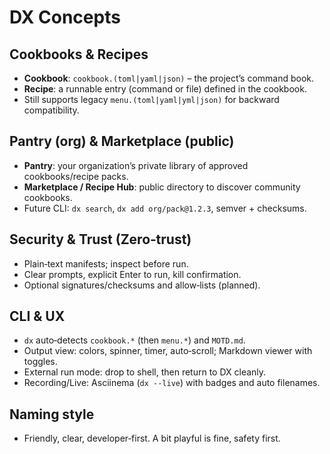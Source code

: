 # DX Concepts

## Cookbooks & Recipes
- **Cookbook**: `cookbook.(toml|yaml|json)` – the project’s command book.
- **Recipe**: a runnable entry (command or file) defined in the cookbook.
- Still supports legacy `menu.(toml|yaml|yml|json)` for backward compatibility.

## Pantry (org) & Marketplace (public)
- **Pantry**: your organization’s private library of approved cookbooks/recipe packs.
- **Marketplace / Recipe Hub**: public directory to discover community cookbooks.
- Future CLI: `dx search`, `dx add org/pack@1.2.3`, semver + checksums.

## Security & Trust (Zero‑trust)
- Plain‑text manifests; inspect before run.
- Clear prompts, explicit Enter to run, kill confirmation.
- Optional signatures/checksums and allow‑lists (planned).

## CLI & UX
- `dx` auto‑detects `cookbook.*` (then `menu.*`) and `MOTD.md`.
- Output view: colors, spinner, timer, auto‑scroll; Markdown viewer with toggles.
- External run mode: drop to shell, then return to DX cleanly.
- Recording/Live: Asciinema (`dx --live`) with badges and auto filenames.

## Naming style
- Friendly, clear, developer‑first. A bit playful is fine, safety first.

